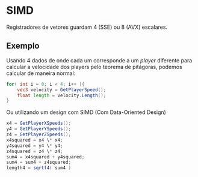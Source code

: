 # SIMD

Registradores de vetores guardam 4 (SSE) ou 8 (AVX) escalares.

## Exemplo
Usando 4 dados de onde cada um corresponde a um *player* diferente para calcular a velocidade dos players pelo teorema de pitágoras, podemos calcular de maneira normal:

```glsl
for( int i = 0; i < 4; i++ ){
	vec3 velocity = GetPlayerSpeed();
	float length = velocity.Length();
}
```

Ou utilizando um design com SIMD (Com Data-Oriented Design)

```glsl
x4 = GetPlayerXSpeeds();
y4 = GetPlayerYSpeeds();
z4 = GetPlayerZSpeeds();
x4squared = x4 \* x4;
y4squared = y4 \* y4;
z4squared = z4 \* z4;
sum4 = x4squared + y4squared;
sum4 = sum4 + z4squared;
length4 = sqrtf4( sum4 )
```

